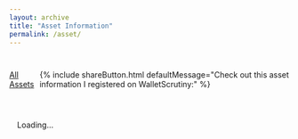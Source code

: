 ```yaml
---
layout: archive
title: "Asset Information"
permalink: /asset/
---
```


<link rel="stylesheet" href="{{ base_path }}/assets/css/verifications.css">

<h2 id="sha256title" style="text-align: center; margin-bottom: 2em;"></h2>

<div style="margin-bottom: 20px; display: flex; align-items: center; gap: 10px;">
  <a href="/assets/" class="btn btn-success">All Assets</a>
  {% include shareButton.html defaultMessage="Check out this asset information I registered on WalletScrutiny:" %}
</div>

<div id="binariesTable"></div>

<div class="explanation-box" style="margin-top: 2em; padding: 1em; border: 1px solid var(--border-color); border-radius: 4px;">
  <p id="explanationText">Loading...</p>
  <div id="registerAssetButton" style="text-align: center; margin-top: 1em; display: none;">
    <a href="" class="btn btn-small btn-success">Register Asset</a>
  </div>
</div>

<div id="verificationModal"></div>

<script>
  document.getElementById('loadingSpinner').style.display = 'block';

  window.addEventListener('verificationsUILoaded', async () => {
    const urlParams = new URLSearchParams(window.location.search);
    const sha256 = DOMPurify.sanitize(urlParams.get('sha256'), purifyConfig);
    document.getElementById('sha256title').innerHTML = sha256;

    const result = await renderAssetsTable({
      htmlElementId: 'binariesTable',
      sha256: sha256,
      hideConfig: {
        sha256: true
      }
    });

    const binariesTable = document.getElementById('binariesTable');
    const explanationText = document.getElementById('explanationText');
    const registerAssetButton = document.getElementById('registerAssetButton');

    if (result?.hasAssets || result?.hasVerifications) {
      binariesTable.style.display = 'block';
      registerAssetButton.style.display = 'none';
      if (result.hasVerifications) {
        explanationText.innerHTML = 'Above is the list of assets found in Nostr with the SHA256 hash provided. You can click on available verifications to view their details.';
      } else {
        explanationText.innerHTML = 'Above is the list of assets found in Nostr with the SHA256 hash provided. No verifications have been made yet. If you\'ve verified this binary by building it from source yourself, you can contribute by creating a new verification to help others verify its authenticity.';
      }
    } else {
      binariesTable.style.display = 'none';
      explanationText.innerHTML = 'No assets were found in Nostr with that SHA256 hash. Do you want to add this asset to Nostr so you or other people can try to verify if it can be built from sources?';
      registerAssetButton.style.display = 'block';
      registerAssetButton.querySelector('a').href = `/new_asset/?sha256=${sha256}`;
    }

    document.getElementById('loadingSpinner').style.display = 'none';
  });
</script>